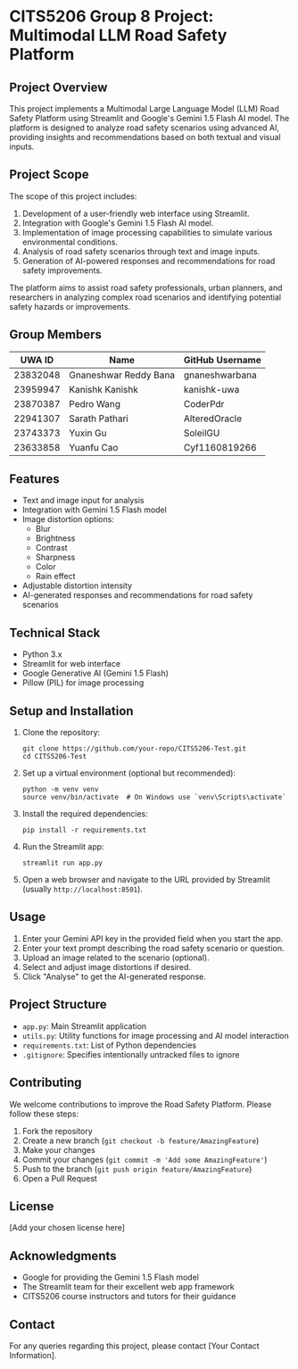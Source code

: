 # CITS5206 Group 8 Project: Multimodal LLM Road Safety Platform

## Project Overview

This project implements a Multimodal Large Language Model (LLM) Road Safety Platform using Streamlit and Google's Gemini 1.5 Flash AI model. The platform is designed to analyze road safety scenarios using advanced AI, providing insights and recommendations based on both textual and visual inputs.

## Project Scope

The scope of this project includes:

1. Development of a user-friendly web interface using Streamlit.
2. Integration with Google's Gemini 1.5 Flash AI model.
3. Implementation of image processing capabilities to simulate various environmental conditions.
4. Analysis of road safety scenarios through text and image inputs.
5. Generation of AI-powered responses and recommendations for road safety improvements.

The platform aims to assist road safety professionals, urban planners, and researchers in analyzing complex road scenarios and identifying potential safety hazards or improvements.

## Group Members

| UWA ID   | Name                 | GitHub Username   |
|----------|----------------------|-------------------|
| 23832048 | Gnaneshwar Reddy Bana| gnaneshwarbana    |
| 23959947 | Kanishk Kanishk      | kanishk-uwa       |
| 23870387 | Pedro Wang           | CoderPdr          |
| 22941307 | Sarath Pathari       | AlteredOracle     |
| 23743373 | Yuxin Gu             | SoleilGU          |
| 23633858 | Yuanfu Cao           | Cyf1160819266     |

## Features

- Text and image input for analysis
- Integration with Gemini 1.5 Flash model
- Image distortion options:
  - Blur
  - Brightness
  - Contrast
  - Sharpness
  - Color
  - Rain effect
- Adjustable distortion intensity
- AI-generated responses and recommendations for road safety scenarios

## Technical Stack

- Python 3.x
- Streamlit for web interface
- Google Generative AI (Gemini 1.5 Flash)
- Pillow (PIL) for image processing

## Setup and Installation

1. Clone the repository:
   ```
   git clone https://github.com/your-repo/CITS5206-Test.git
   cd CITS5206-Test
   ```

2. Set up a virtual environment (optional but recommended):
   ```
   python -m venv venv
   source venv/bin/activate  # On Windows use `venv\Scripts\activate`
   ```

3. Install the required dependencies:
   ```
   pip install -r requirements.txt
   ```

4. Run the Streamlit app:
   ```
   streamlit run app.py
   ```

5. Open a web browser and navigate to the URL provided by Streamlit (usually `http://localhost:8501`).

## Usage

1. Enter your Gemini API key in the provided field when you start the app.
2. Enter your text prompt describing the road safety scenario or question.
3. Upload an image related to the scenario (optional).
4. Select and adjust image distortions if desired.
5. Click "Analyse" to get the AI-generated response.

## Project Structure

- `app.py`: Main Streamlit application
- `utils.py`: Utility functions for image processing and AI model interaction
- `requirements.txt`: List of Python dependencies
- `.gitignore`: Specifies intentionally untracked files to ignore

## Contributing

We welcome contributions to improve the Road Safety Platform. Please follow these steps:

1. Fork the repository
2. Create a new branch (`git checkout -b feature/AmazingFeature`)
3. Make your changes
4. Commit your changes (`git commit -m 'Add some AmazingFeature'`)
5. Push to the branch (`git push origin feature/AmazingFeature`)
6. Open a Pull Request

## License

[Add your chosen license here]

## Acknowledgments

- Google for providing the Gemini 1.5 Flash model
- The Streamlit team for their excellent web app framework
- CITS5206 course instructors and tutors for their guidance

## Contact

For any queries regarding this project, please contact [Your Contact Information].